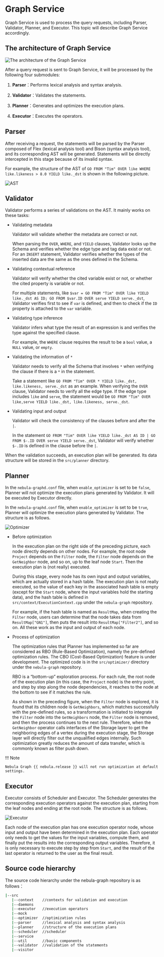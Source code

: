 # Graph Service

Graph Service is used to process the query requests, including Parser, Validator, Planner, and Executor. This topic will describe Graph Service accordingly.

## The architecture of Graph Service

![The architecture of the Graph Service](https://docs-cdn.nebula-graph.com.cn/docs-2.0/1.introduction/2.nebula-graph-architecture/query-engine-architecture.png)

After a query request is sent to Graph Service, it will be processed by the following four submodules:

1. **Parser**：Performs lexical analysis and syntax analysis.

2. **Validator**：Validates the statements.

3. **Planner**：Generates and optimizes the execution plans.

4. **Executor**：Executes the operators.

## Parser

After receiving a request, the statements will be parsed by the Parser composed of Flex (lexical analysis tool) and Bison (syntax analysis tool), and its corresponding AST will be generated. Statements will be directly intercepted in this stage because of its invalid syntax.

For example, the structure of the AST of `GO FROM "Tim" OVER like WHERE like.likeness > 8.0 YIELD like._dst` is shown in the following picture.

![AST](https://docs-cdn.nebula-graph.com.cn/docs-2.0/1.introduction/2.nebula-graph-architecture/parser-ast-tree.png)

## Validator

Validator performs a series of validations on the AST. It mainly works on these tasks:

- Validating metadata

    Validator will validate whether the metadata are correct or not.

    When parsing the `OVER`, `WHERE`, and `YIELD` clauses, Validator looks up the Schema and verifies whether the edge type and tag data exist or not. For an `INSERT` statement, Validator verifies whether the types of the inserted data are the same as the ones defined in the Schema.

- Validating contextual reference

    Validator will verify whether the cited variable exist or not, or whether the cited property is variable or not.

    For multiple statements, like `$var = GO FROM "Tim" OVER like YIELD like._dst AS ID; GO FROM $var.ID OVER serve YIELD serve._dst`, Validator verifies first to see if `var` is defined, and then to check if the `ID` property is attached to the `var` variable.

- Validating type inference

    Validator infers what type the result of an expression is and verifies the type against the specified clause.

    For example, the `WHERE` clause requires the result to be a `bool` value, a `NULL` value, or `empty`.

- Validating the information of `*`

    Validator needs to verify all the Schema that involves `*` when verifying the clause if there is a `*` in the statement. 

    Take a statement like `GO FROM "Tim" OVER * YIELD like._dst, like.likeness, serve._dst` as an example. When verifying the `OVER` clause, Validator needs to verify all the edge type. If the edge type includes `like` and `serve`, the statement would be `GO FROM "Tim" OVER like,serve YIELD like._dst, like.likeness, serve._dst`.

- Validating input and output

    Validator will check the consistency of the clauses before and after the `|`.

    In the statement `GO FROM "Tim" OVER like YIELD like._dst AS ID | GO FROM $-.ID OVER serve YIELD serve._dst`, Validator will verify whether `$-.ID` is defined in the clause before the `|`.

When the validation succeeds, an execution plan will be generated. Its data structure will be stored in the `src/planner` directory.

## Planner

In the `nebula-graphd.conf` file, when `enable_optimizer` is set to be `false`, Planner will not optimize the execution plans generated by Validator. It will be executed by Executor directly.

In the `nebula-graphd.conf` file, when `enable_optimizer` is set to be `true`, Planner will optimize the execution plans generated by Validator. The structure is as follows.

![Optimizer](https://docs-cdn.nebula-graph.com.cn/docs-2.0/1.introduction/2.nebula-graph-architecture/optimizer.png)

- Before optimization
  
    In the execution plan on the right side of the preceding picture, each node directly depends on other nodes. For example, the root node `Project` depends on the `Filter` node, the `Filter` node depends on the `GetNeighbor` node, and so on, up to the leaf node `Start`. Then the execution plan is (not really) executed.

    During this stage, every node has its own input and output variables, which are actually stored in a hash table. The execution plan is not really executed, so the value of each key in the associated hash table is empty (except for the `Start` node, where the input variables hold the starting data), and the hash table is defined in `src/context/ExecutionContext.cpp` under the `nebula-graph` repository.

    For example, if the hash table is named as `ResultMap`, when creating the `Filter` node, users can determine that the node takes data from `ResultMap["GN1"]`, then puts the result into `ResultMap["Filter2"]`, and so on. All these work as the input and output of each node.

- Process of optimization

    The optimization rules that Planner has implemented so far are considered as RBO (Rule-Based Optimization), namely the pre-defined optimization rules. The CBO (Cost-Based Optimization) feature is under development. The optimized code is in the `src/optimizer/` directory under the `nebula-graph` repository.

    RBO is a “bottom-up” exploration process. For each rule, the root node of the execution plan (in this case, the `Project` node) is the entry point, and step by step along the node dependencies, it reaches to the node at the bottom to see if it matches the rule.

    As shown in the preceding figure, when the `Filter` node is explored, it is found that its children node is `GetNeighbors`, which matches successfully with the pre-defined rules, so a transformation is initiated to integrate the `Filter` node into the `GetNeighbors` node, the `Filter` node is removed, and then the process continues to the next rule. Therefore, when the `GetNeighbor` operator calls interfaces of the Storage layer to get the neighboring edges of a vertex during the execution stage, the Storage layer will directly filter out the unqualified edges internally. Such optimization greatly reduces the amount of data transfer, which is commonly known as filter push down.

!!! Note

    Nebula Graph {{ nebula.release }} will not run optimization at default settings.

## Executor

Executor consists of Scheduler and Executor. The Scheduler generates the corresponding execution operators against the execution plan, starting from the leaf nodes and ending at the root node. The structure is as follows.

![Executor](https://docs-cdn.nebula-graph.com.cn/docs-2.0/1.introduction/2.nebula-graph-architecture/executor.png)

Each node of the execution plan has one execution operator node, whose input and output have been determined in the execution plan. Each operator only needs to get the values for the input variables, compute them, and finally put the results into the corresponding output variables. Therefore, it is only necessary to execute step by step from `Start`, and the result of the last operator is returned to the user as the final result.

## Source code hierarchy

The source code hierarchy under the nebula-graph repository is as follows：

```bash
|--src
   |--context    //contexts for validation and execution
   |--daemons
   |--executor   //execution operators
   |--mock
   |--optimizer  //optimization rules
   |--parser     //lexical analysis and syntax analysis
   |--planner    //structure of the execution plans
   |--scheduler  //scheduler
   |--service
   |--util       //basic components
   |--validator  //validation of the statements
   |--visitor
```
